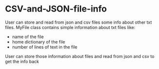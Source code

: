 # CSV-and-JSON-file-info

User can store and read from json and csv files some info about other txt files.
MyFile class contains simple information about txt files like:
- name of the file
- home dictionary of the file
- number of lines of text in the file

User can store those information about files and read from json and csv to get the info back
